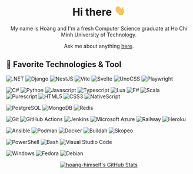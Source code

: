 <div align="center">
<h1>Hi there <img src="./assets/wave.gif" width="30px"></h1>

My name is Hoàng and I'm a fresh Computer Science graduate at Ho Chi Minh University of Technology.

Ask me about anything [here](https://github.com/hoang-himself/hoang-himself/issues).

</div>

## 🔧 Favorite Technologies & Tool

![.NET](https://img.shields.io/badge/-.NET-informational?style=flat&logo=dotnet&logoColor=white&color=512BD4)
![Django](https://img.shields.io/badge/-Django-informational?style=flat&logo=django&logoColor=white&color=092E20)
![NestJS](https://img.shields.io/badge/-NestJS-informational?style=flat&logo=nestjs&logoColor=white&color=E0234E)
![Vite](https://img.shields.io/badge/-Vite-informational?style=flat&logo=vite&logoColor=white&color=646CFF)
![Svelte](https://img.shields.io/badge/-Svelte-informational?style=flat&logo=svelte&logoColor=white&color=FF3E00)
![UnoCSS](https://img.shields.io/badge/-UnoCSS-informational?style=flat&logo=unocss&logoColor=white&color=333333)
![Playwright](https://img.shields.io/badge/-Playwright-informational?style=flat&logo=playwright&logoColor=white&color=2EAD33)

![C#](https://img.shields.io/badge/-C%23-informational?style=flat&logo=csharp&logoColor=white&color=341394)
![Python](https://img.shields.io/badge/-Python-informational?style=flat&logo=Python&logoColor=white&color=3776AB)
![Javascript](https://img.shields.io/badge/-Javascript-informational?style=flat&logo=javascript&logoColor=white&color=F7DF1E)
![Typescript](https://img.shields.io/badge/-Typescript-informational?style=flat&logo=typescript&logoColor=white&color=3178C6)
![Lua](https://img.shields.io/badge/-Lua-informational?style=flat&logo=lua&logoColor=white&color=2C2D72)
![F#](https://img.shields.io/badge/-F%23-informational?style=flat&logo=fsharp&logoColor=white&color=378BBA)
![Scala](https://img.shields.io/badge/-Scala-informational?style=flat&logo=scala&logoColor=white&color=378BBA)
![Purescript](https://img.shields.io/badge/-Purescript-informational?style=flat&logo=purescript&logoColor=white&color=DC322F)
![HTML5](https://img.shields.io/badge/-HTML5-informational?style=flat&logo=html5&logoColor=white&color=E34F26)
![CSS3](https://img.shields.io/badge/-CSS3-informational?style=flat&logo=css3&logoColor=white&color=1572B6)
![NativeScript](https://img.shields.io/badge/-NativeScript-informational?style=flat&logo=nativescript&logoColor=white&color=65ADF1)

![PostgreSQL](https://img.shields.io/badge/-PostgreSQL-informational?style=flat&logo=postgresql&logoColor=white&color=4169E1)
![MongoDB](https://img.shields.io/badge/-MongoDB-informational?style=flat&logo=mongodb&logoColor=white&color=47A248)
![Redis](https://img.shields.io/badge/-Redis-informational?style=flat&logo=redis&logoColor=white&color=DC382D)

![Git](https://img.shields.io/badge/-Git-informational?style=flat&logo=git&logoColor=white&color=F05032)
![GitHub Actions](https://img.shields.io/badge/-GitHub%20Actions-informational?style=flat&logo=github&logoColor=white&color=181717)
![Jenkins](https://img.shields.io/badge/-Jenkins-informational?style=flat&logo=jenkins&logoColor=white&color=D24939)
![Microsoft Azure](https://img.shields.io/badge/-Microsoft%20Azure-informational?style=flat&logo=microsoft-azure&logoColor=white&color=0078D4)
![Railway](https://img.shields.io/badge/-Railway-informational?style=flat&logo=railway&logoColor=white&color=0B0D0E)
![Heroku](https://img.shields.io/badge/-Heroku-informational?style=flat&logo=heroku&logoColor=white&color=430098)

![Ansible](https://img.shields.io/badge/-Ansible-informational?style=flat&logo=ansible&logoColor=white&color=EE0000)
![Podman](https://img.shields.io/badge/-Podman-informational?style=flat&logo=podman&logoColor=white&color=892CA0)
![Docker](https://img.shields.io/badge/-Docker-informational?style=flat&logo=docker&logoColor=white&color=2496ED)
![Buildah](https://img.shields.io/badge/-Buildah-informational?style=flat&logo=buildah&logoColor=white&color=FFCC00)
![Skopeo](https://img.shields.io/badge/-Skopeo-informational?style=flat&logo=skopeo&logoColor=white&color=2A72AC)

![PowerShell](https://img.shields.io/badge/-PowerShell-informational?style=flat&logo=powershell&logoColor=white&color=5391FE)
![Bash](https://img.shields.io/badge/-Bash-informational?style=flat&logo=gnu-bash&logoColor=white&color=4EAA25)
![Visual Studio Code](https://img.shields.io/badge/-Visual%20Studio%20Code-informational?style=flat&logo=visual-studio-code&logoColor=white&color=007ACC)

![Windows](https://img.shields.io/badge/-Windows-informational?style=flat&logo=Windows&logoColor=white&color=0078D6)
![Fedora](https://img.shields.io/badge/-Fedora-informational?style=flat&logo=fedora&logoColor=white&color=51A2DA)
![Debian](https://img.shields.io/badge/-Debian-informational?style=flat&logo=debian&logoColor=white&color=A81D33)

<div align="center">
  <a href="https://github.com/hoang-himself/hoang-himself">
    <img src="https://github-readme-stats.vercel.app/api?username=hoang-himself&show_icons=true&count_private=true&layout=compact&theme=radical&custom_title=Counting%20down%20until%20graduation" alt="hoang-himself's GitHub Stats" />
  </a>
</div>

<!-- Resources -->
<!-- Shields: https://shields.io -->
<!-- Icons: https://simpleicons.org -->
<!-- GitHub Stats: https://github.com/anuraghazra/github-readme-stats -->
